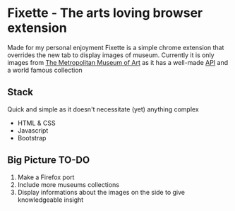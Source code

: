 # Fixette - The arts loving browser extension
Made for my personal enjoyment Fixette is a simple chrome extension that overrides the new tab to display images of museum.
Currently it is only images from [The Metropolitan Museum of Art](https://www.metmuseum.org/) as it has a well-made [API](https://metmuseum.github.io/) and a world famous collection 

## Stack
Quick and simple as it doesn't necessitate (yet) anything complex
- HTML & CSS
- Javascript
- Bootstrap

## Big Picture TO-DO
1. Make a Firefox port
2. Include more museums collections
3. Display informations about the images on the side to give knowledgeable insight
